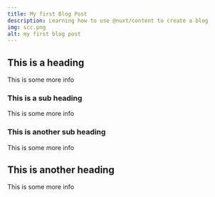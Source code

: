 ```yaml
---
title: My first Blog Post
description: Learning how to use @nuxt/content to create a blog
img: scc.png
alt: my first blog post
---
```

## This is a heading

This is some more info

### This is a sub heading

This is some more info

### This is another sub heading

This is some more info

## This is another heading

This is some more info

<info-box>
  <template #info-box>
    This is a vue component inside markdown using slots
  </template>
</info-box>
